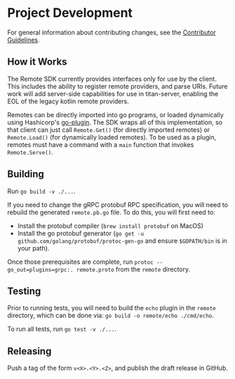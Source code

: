 # Project Development

For general information about contributing changes, see the
[Contributor Guidelines](https://github.com/titan-data/.github/blob/master/CONTRIBUTING.md).

## How it Works

The Remote SDK currently provides interfaces only for use by the client. This includes the ability to register
remote providers, and parse URIs. Future work will add server-side capabilities for use in titan-server, enabling
the EOL of the legacy kotlin remote providers.

Remotes can be directly imported into go programs, or loaded dynamically using
Hashicorp's [go-plugin](https://github.com/hashicorp/go-plugin). The SDK wraps all of this implementation, so that
client can just call `Remote.Get()` (for directly imported remotes) or `Remote.Load()` (for dynamically loaded
remotes). To be used as a plugin, remotes must have a command with a `main` function that invokes
`Remote.Serve()`.

## Building

Run `go build -v ./...`.

If you need to change the gRPC protobuf RPC specification, you will need to rebuild the generated `remote.pb.go`
file. To do this, you will first need to:

- Install the protobuf compiler (`brew install protobuf` on MacOS)
- Install the go protobuf generator (`go get -u github.com/golang/protobuf/protoc-gen-go` and ensure `$GOPATH/bin` is 
  in your path).
  
Once those prerequisites are complete, run `protoc --go_out=plugins=grpc:. remote.proto` from the `remote`
directory.

## Testing

Prior to running tests, you will need to build the `echo` plugin in the `remote` directory, which can be done
via: `go build -o remote/echo ./cmd/echo`.

To run all tests, run `go test -v ./...`.

## Releasing

Push a tag of the form `v<X>.<Y>.<Z>`, and publish the draft release in GitHub.
